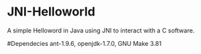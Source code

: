 # JNI-Helloworld

A simple Helloword in Java using JNI to interact with a C software.

#Dependecies
 ant-1.9.6, openjdk-1.7.0, GNU Make 3.81

